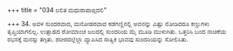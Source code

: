 +++
title = "034 ಲಲಿತ ಮಧುರಾಪಾಙ್ಗದಲಿ"

+++
34. ಅವಳ ಸುಂದರವಾದ, ಮನೋಹರವಾದ ಕಡೆಗಣ್ಣಿನಲ್ಲಿ ಅವನನ್ನು ಎಷ್ಟು ನೋಡಿದರೂ ಕಣ್ಣುಗಳು ತೃಪ್ತಿಯಾಗಲಿಲ್ಲ. ಉತ್ಸಾಹದ ರೋಮಾಂಚ ಜಲದಲ್ಲಿ ಸುಂದರಿಯ ಮೈ ಮೂಡಿ ಮುಳುಗಿತು. ಒತ್ತರಿಸಿ ಬಂದ ನಾಚಿಕೆಯ ರಭಸಕ್ಕೆ ಮನಸ್ಸು ತಗ್ಗಿತು.  ಶರೀರದಲ್ಲೆಲ್ಲಾ ವ್ಯಾಪಿಸಿದ ಸಾತ್ವಿಕ ಭಾವವು ಸುಂದರಿಯನ್ನು ಸೋಲಿಸಿತು.